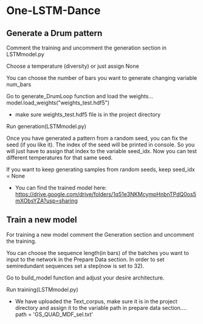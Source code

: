 # One-LSTM-Dance

## Generate a Drum pattern

Comment the training and uncomment the generation section in LSTMmodel.py

Choose a temperature (diversity) or just assign None

You can choose the number of bars you want to generate changing variable num_bars

Go to generate_DrumLoop function and load the weights...  model.load_weights("weights_test.hdf5")
* make sure weights_test.hdf5 file is in the project directory

Run generation(LSTMmodel.py)

Once you have generated a pattern from a random seed, you can fix the seed (if you like it). The index of the seed will be printed in console. So you will just have to assign that index to the variable seed_idx. Now you can test different temperatures for that same seed.

If you want to keep generating samples from random seeds, keep seed_idx = None

* You can find the trained model here: https://drive.google.com/drive/folders/1q51e3NKMcympHnbnTPdQ0os5mXObsYZA?usp=sharing 
## Train a new model

For training a new model comment the Generation section and uncomment the training. 

You can choose the sequence length(in bars) of the batches you want to input to the network in the Prepare Data section. In order to set semiredundant sequences set a step(now is set to 32). 

Go to build_model function and adjust your desire architecture.

Run training(LSTMmodel.py)

* We have uploaded the Text_corpus, make sure it is in the project directory and assign it to the variable path in prepare data section....  path = 'GS_QUAD_MDF_sel.txt' 
